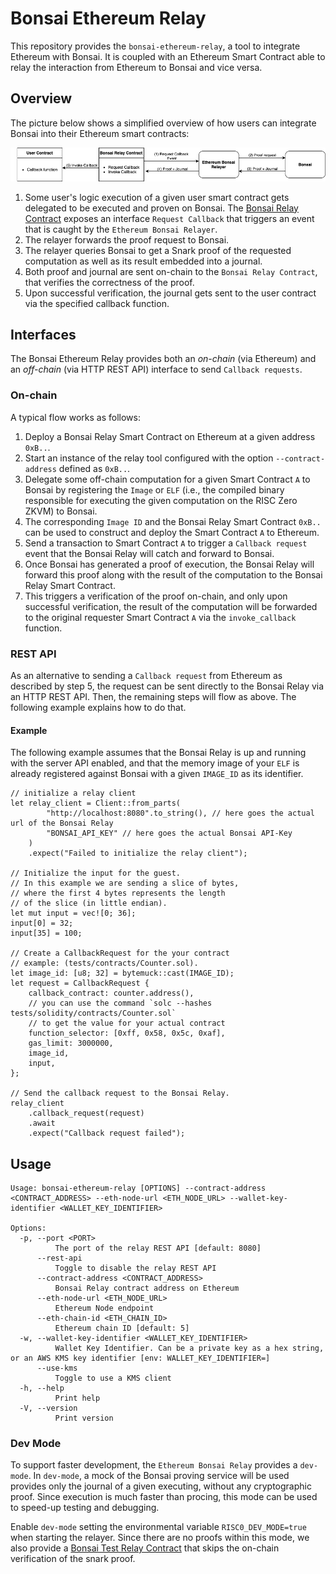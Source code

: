 # Bonsai Ethereum Relay

This repository provides the `bonsai-ethereum-relay`, a tool to integrate Ethereum with Bonsai.
It is coupled with an Ethereum Smart Contract able to relay the interaction from Ethereum to Bonsai and vice versa.

## Overview

The picture below shows a simplified overview of how users can integrate Bonsai into their Ethereum smart contracts:

![Bonsai Relay Diagram](images/bonsai_relay.png)

1. Some user's logic execution of a given user smart contract gets delegated to be executed and proven on Bonsai.
   The [Bonsai Relay Contract](../ethereum/contracts/BonsaiRelay.sol) exposes an interface `Request Callback` that triggers an event that is caught by the `Ethereum Bonsai Relayer`.
2. The relayer forwards the proof request to Bonsai.
3. The relayer queries Bonsai to get a Snark proof of the requested computation as well as its result embedded into a journal.
4. Both proof and journal are sent on-chain to the `Bonsai Relay Contract`, that verifies the correctness of the proof.
5. Upon successful verification, the journal gets sent to the user contract via the specified callback function.

## Interfaces

The Bonsai Ethereum Relay provides both an *on-chain* (via Ethereum) and an *off-chain* (via HTTP REST API) interface to send `Callback requests`.

### On-chain

A typical flow works as follows:

1. Deploy a Bonsai Relay Smart Contract on Ethereum at a given address `0xB..`.
2. Start an instance of the relay tool configured with the option `--contract-address` defined as `0xB..`.
3. Delegate some off-chain computation for a given Smart Contract `A` to Bonsai by registering the `Image` or `ELF` (i.e., the compiled binary responsible for executing the given computation on the RISC Zero ZKVM) to Bonsai.
4. The corresponding `Image ID` and the Bonsai Relay Smart Contract `0xB..` can be used to construct and deploy the Smart Contract `A` to Ethereum.
5. Send a transaction to Smart Contract `A` to trigger a `Callback request` event that the Bonsai Relay will catch and forward to Bonsai.
6. Once Bonsai has generated a proof of execution, the Bonsai Relay will forward this proof along with the result of the computation to the Bonsai Relay Smart Contract.
7. This triggers a verification of the proof on-chain, and only upon successful verification, the result of the computation will be forwarded to the original requester Smart Contract `A` via the `invoke_callback` function.

### REST API

As an alternative to sending a `Callback request` from Ethereum as described by step 5, the request can be sent directly to the Bonsai Relay via an HTTP REST API.
Then, the remaining steps will flow as above. The following example explains how to do that.

#### Example

The following example assumes that the Bonsai Relay is up and running with the server API enabled,
and that the memory image of your `ELF` is already registered against Bonsai with a given `IMAGE_ID` as its identifier.

```rust,ignore
// initialize a relay client
let relay_client = Client::from_parts(
        "http://localhost:8080".to_string(), // here goes the actual url of the Bonsai Relay
        "BONSAI_API_KEY" // here goes the actual Bonsai API-Key
    )
    .expect("Failed to initialize the relay client");

// Initialize the input for the guest.
// In this example we are sending a slice of bytes,
// where the first 4 bytes represents the length
// of the slice (in little endian).
let mut input = vec![0; 36];
input[0] = 32;
input[35] = 100;

// Create a CallbackRequest for the your contract
// example: (tests/contracts/Counter.sol).
let image_id: [u8; 32] = bytemuck::cast(IMAGE_ID);
let request = CallbackRequest {
    callback_contract: counter.address(),
    // you can use the command `solc --hashes tests/solidity/contracts/Counter.sol`
    // to get the value for your actual contract
    function_selector: [0xff, 0x58, 0x5c, 0xaf],
    gas_limit: 3000000,
    image_id,
    input,
};

// Send the callback request to the Bonsai Relay.
relay_client
    .callback_request(request)
    .await
    .expect("Callback request failed");

```

## Usage

```console
Usage: bonsai-ethereum-relay [OPTIONS] --contract-address <CONTRACT_ADDRESS> --eth-node-url <ETH_NODE_URL> --wallet-key-identifier <WALLET_KEY_IDENTIFIER>

Options:
  -p, --port <PORT>
          The port of the relay REST API [default: 8080]
      --rest-api
          Toggle to disable the relay REST API
      --contract-address <CONTRACT_ADDRESS>
          Bonsai Relay contract address on Ethereum
      --eth-node-url <ETH_NODE_URL>
          Ethereum Node endpoint
      --eth-chain-id <ETH_CHAIN_ID>
          Ethereum chain ID [default: 5]
  -w, --wallet-key-identifier <WALLET_KEY_IDENTIFIER>
          Wallet Key Identifier. Can be a private key as a hex string, or an AWS KMS key identifier [env: WALLET_KEY_IDENTIFIER=]
      --use-kms
          Toggle to use a KMS client
  -h, --help
          Print help
  -V, --version
          Print version
```

### Dev Mode

To support faster development, the `Ethereum Bonsai Relay` provides a `dev-mode`.
In `dev-mode`, a mock of the Bonsai proving service will be used provides only the journal of a given executing, without any cryptographic proof.
Since execution is much faster than procing, this mode can be used to speed-up testing and debugging.

Enable `dev-mode` setting the environmental variable `RISC0_DEV_MODE=true` when starting the relayer.
Since there are no proofs within this mode, we also provide a [Bonsai Test Relay Contract](../ethereum/contracts/BonsaiTestRelay.sol) that skips the on-chain verification of the snark proof.
